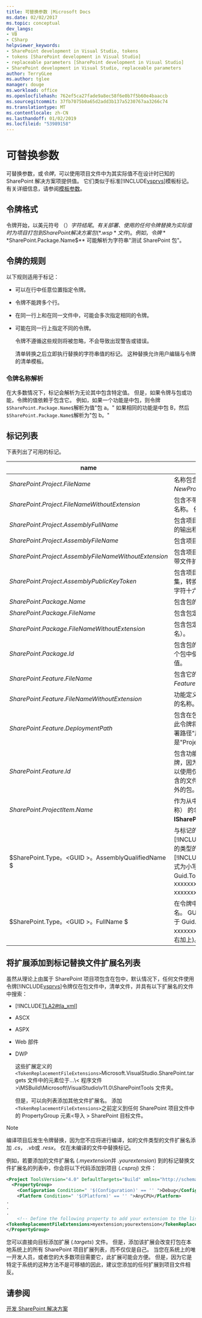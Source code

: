 ```yaml
---
title: 可替换参数 |Microsoft Docs
ms.date: 02/02/2017
ms.topic: conceptual
dev_langs:
- VB
- CSharp
helpviewer_keywords:
- SharePoint development in Visual Studio, tokens
- tokens [SharePoint development in Visual Studio]
- replaceable parameters [SharePoint development in Visual Studio]
- SharePoint development in Visual Studio, replaceable parameters
author: TerryGLee
ms.author: tglee
manager: douge
ms.workload: office
ms.openlocfilehash: 762ef5ca27fade9a8ec58f6e0b7f5b60e4baaccb
ms.sourcegitcommit: 37fb7075b0a65d2add3b137a5230767aa3266c74
ms.translationtype: MT
ms.contentlocale: zh-CN
ms.lasthandoff: 01/02/2019
ms.locfileid: "53989158"
---
```

# <a name="replaceable-parameters"></a>可替换参数
  可替换参数，或*令牌*，可以使用项目文件中为其实际值不在设计时已知的 SharePoint 解决方案项提供值。 它们类似于标准[!INCLUDE[vsprvs](../sharepoint/includes/vsprvs-md.md)]模板标记。 有关详细信息，请参阅[模板参数](../ide/template-parameters.md)。  
  
## <a name="token-format"></a>令牌格式
 令牌开始，以美元符号 （$） 字符结尾。 有关部署、 使用的任何令牌替换为实际值时为项目打包到 SharePoint 解决方案包 (*.wsp*文件)。 例如，令牌 **$SharePoint.Package.Name$** 可能解析为字符串"测试 SharePoint 包"。  
  
## <a name="token-rules"></a>令牌的规则
 以下规则适用于标记：  
  
- 可以在行中任意位置指定令牌。  
  
- 令牌不能跨多个行。  
  
- 在同一行上和在同一文件中，可能会多次指定相同的令牌。  
  
- 可能在同一行上指定不同的令牌。  
  
  令牌不遵循这些规则将被忽略，不会导致出现警告或错误。  
  
  清单转换之后立即执行替换的字符串值的标记。 这种替换允许用户编辑与令牌的清单模板。  
  
### <a name="token-name-resolution"></a>令牌名称解析
 在大多数情况下，标记会解析为无论其中包含特定值。 但是，如果令牌与包或功能，令牌的值依赖于包含它。 例如，如果一个功能是中包，则令牌`$SharePoint.Package.Name$`解析为值"包 a。" 如果相同的功能是中包 B，然后`$SharePoint.Package.Name$`解析为"包 b。"  
  
## <a name="tokens-list"></a>标记列表
 下表列出了可用的标记。  
  
|name|描述|  
|----------|-----------------|  
|$SharePoint.Project.FileName$|名称包含的项目文件，如*NewProj.csproj*。|  
|$SharePoint.Project.FileNameWithoutExtension$|包含不带文件扩展名的项目文件的名称。 例如，"NewProj"。|  
|$SharePoint.Project.AssemblyFullName$|包含项目的显示名称 （强名称） 的输出程序集。|  
|$SharePoint.Project.AssemblyFileName$|包含项目的名称的输出程序集。|  
|$SharePoint.Project.AssemblyFileNameWithoutExtension$|包含项目的名称的输出程序集，不带文件扩展名。|  
|$SharePoint.Project.AssemblyPublicKeyToken$|包含项目的公钥标记的输出程序集，转换为字符串。 ("x2"中的 16 字符十六进制格式。)|  
|$SharePoint.Package.Name$|包含包的名称。|  
|$SharePoint.Package.FileName$|包含包定义文件的名称。|  
|$SharePoint.Package.FileNameWithoutExtension$|包含包定义文件的名称 （不带扩展名）。|  
|$SharePoint.Package.Id$|包含包的 SharePoint ID。 如果多个包中使用一项功能，则将更改此值。|  
|$SharePoint.Feature.FileName$|包含它的定义文件的名称功能，如*Feature1.feature*。|  
|$SharePoint.Feature.FileNameWithoutExtension$|功能定义文件中，不带文件扩展名的名称。|  
|$SharePoint.Feature.DeploymentPath$|包含在包中的功能文件夹的名称。 此令牌将等于功能设计器中的"部署路径"属性。 一个示例值是"Project1_Feature1"。|  
|$SharePoint.Feature.Id$|包含功能的 SharePoint ID。 此令牌，因为与所有功能级别令牌，可以使用仅由一项功能，通过包中包含的文件不直接添加到一项功能之外的包。|  
|$SharePoint.ProjectItem.Name$|作为从中获取项目项 （不文件名称） 的名称**ISharePointProjectItem.Name**。|  
|$SharePoint.Type。\<GUID >。AssemblyQualifiedName $|与标记的 [!INCLUDE[TLA2#tla_guid](../sharepoint/includes/tla2sharptla-guid-md.md)] 匹配的类型的程序集限定名。 [!INCLUDE[TLA2#tla_guid](../sharepoint/includes/tla2sharptla-guid-md.md)] 的格式为小写，并与 Guid.ToString("D") 格式（即 xxxxxxxx-xxxx-xxxx-xxxx-xxxxxxxxxxxx）对应。|  
|$SharePoint.Type。\<GUID >。FullName $|在令牌中的 GUID 匹配的类型的全名。 GUID 的格式为小写，并对应于 Guid.ToString("D") 格式 (即，xxxxxxxx xxxx-xxxx-xxxx-在左右加上)。|  
  
## <a name="add-extensions-to-the-token-replacement-file-extensions-list"></a>将扩展添加到标记替换文件扩展名列表
 虽然从理论上由属于 SharePoint 项目项包含在包中，默认情况下，任何文件使用令牌[!INCLUDE[vsprvs](../sharepoint/includes/vsprvs-md.md)]令牌仅在包文件中，清单文件，并具有以下扩展名的文件中搜索：  
  
- [!INCLUDE[TLA2#tla_xml](../sharepoint/includes/tla2sharptla-xml-md.md)]  
  
- ASCX  
  
- ASPX  
  
- Web 部件  
  
- DWP  
  
  这些扩展定义的`<TokenReplacementFileExtensions>`Microsoft.VisualStudio.SharePoint.targets 文件中的元素位于...\\< 程序文件\>\MSBuild\Microsoft\VisualStudio\v11.0\SharePointTools 文件夹。  
  
  但是，可以向列表添加其他文件扩展名。 添加`<TokenReplacementFileExtensions>`之前定义到任何 SharePoint 项目文件中的 PropertyGroup 元素\<导入 > SharePoint 目标文件。  
  
> [!NOTE]  
>  编译项目后发生令牌替换，因为您不应将进行编译，如的文件类型的文件扩展名添加 *.cs*， *.vb*或 *.resx*。 仅在未编译的文件中替换标记。  
  
 例如，若要添加的文件扩展名 (*.myextension*并 *.yourextension*) 到的标记替换文件扩展名的列表中，你会将以下代码添加到项目 (*.csproj*) 文件：  
  
```xml  
<Project ToolsVersion="4.0" DefaultTargets="Build" xmlns="http://schemas.microsoft.com/developer/msbuild/2003">  
  <PropertyGroup>  
    <Configuration Condition=" '$(Configuration)' == '' ">Debug</Configuration>  
    <Platform Condition=" '$(Platform)' == '' ">AnyCPU</Platform>  
.  
.  
.  
    <!-- Define the following property to add your extension to the list of token replacement file extensions.  -->  
<TokenReplacementFileExtensions>myextension;yourextension</TokenReplacementFileExtensions>  
</PropertyGroup>  
```  
  
 您可以直接向目标添加扩展 (*.targets*) 文件。 但是，添加该扩展会改变打包在本地系统上的所有 SharePoint 项目扩展列表，而不仅仅是自己。 当您在系统上的唯一开发人员，或者您的大多数项目需要它，此扩展可能会方便。 但是，因为它是特定于系统的这种方法不是可移植的因此，建议您添加的任何扩展到项目文件相反。  
  
## <a name="see-also"></a>请参阅
 [开发 SharePoint 解决方案](../sharepoint/developing-sharepoint-solutions.md)  
